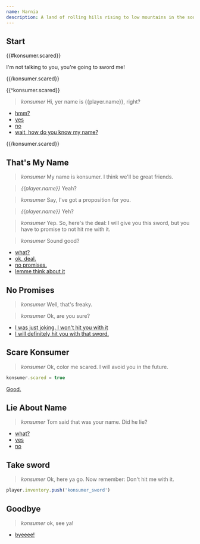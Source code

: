```yaml
---
name: Narnia
description: A land of rolling hills rising to low mountains in the south. It is predominantly forested except for marshlands in the north. The country is bordered on the east by the Eastern Ocean, on the west by a great mountain range, on the north by the River Shribble, and on the south by Archenland.
---
```


## Start

{{#konsumer.scared}}

I'm not talking to you, you're going to sword me!

{{/konsumer.scared}}


{{^konsumer.scared}}

> *konsumer* Hi, yer name is {{player.name}}, right?

- [hmm?](#start)
- [yes](#thats_my_name)
- [no](#lie_about_name)
- [wait, how do you know my name?](#lie_about_name)

{{/konsumer.scared}}


## That's My Name

> *konsumer* My name is konsumer. I think we'll be great friends.

> *{{player.name}}* Yeah?

> *konsumer* Say, I've got a proposition for you.

> *{{player.name}}* Yeh?

> *konsumer* Yep. So, here's the deal: I will give you this sword, but you have to promise to not hit me with it.

> *konsumer* Sound good?

- [what?](#thats_my_name)
- [ok, deal.](#take_sword)
- [no promises.](#no_promises)
- [lemme think about it](#goodbye)


## No Promises

> *konsumer* Well, that's freaky.

> *konsumer* Ok, are you sure?


- [I was just joking. I won't hit you with it](#take_sword)
- [I will definitely hit you with that sword.](#scare_konsumer)


## Scare Konsumer

> *konsumer* Ok, color me scared. I will avoid you in the future.

```js
konsumer.scared = true
```

[Good.](END)


## Lie About Name

> *konsumer* Tom said that was your name. Did he lie?

- [what?](#lie_about_name)
- [yes](#goodbye)
- [no](#thats_my_name)


## Take sword

> *konsumer* Ok, here ya go. Now remember: Don't hit me with it.

```js
player.inventory.push('konsumer_sword')
```


## Goodbye

> *konsumer* ok, see ya!

- [byeeee!](END)